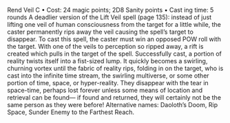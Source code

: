 Rend Veil C
• Cost:  24 magic points; 2D8 Sanity points
•
 Cast
ing time: 5 rounds
A deadlier version of the Lift Veil  spell (page 135): instead
of just lifting one veil of human consciousness from the
target for a little while, the caster permanently rips away
the veil causing the spell’s target to disappear. To cast
this spell, the caster must win an opposed POW roll with
the target.
With one of the veils to perception so ripped away, a rift
is created which pulls in the target of the spell. Successfully
cast, a portion of reality twists itself into a fist-sized lump.
It quickly becomes a swirling, churning vortex until the
fabric of reality rips, folding in on the target, who is cast
into the infinite time stream, the swirling multiverse, or
some other portion of time, space, or hyper-reality. They
disappear with the tear in space-time, perhaps lost forever
unless some means of location and retrieval can be found—
if found and returned, they will certainly not be the same
person as they were before!
Alternative names: Daoloth’s Doom, Rip Space, Sunder
Enemy to the Farthest Reach.
